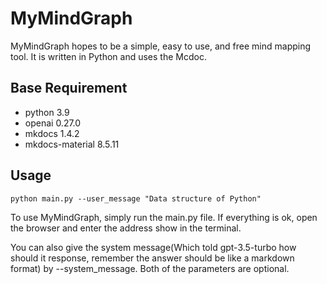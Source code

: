 # MyMindGraph

MyMindGraph hopes to be a simple, easy to use, and free mind mapping tool. It is written in Python and uses the Mcdoc.

## Base Requirement
- python    3.9
- openai    0.27.0
- mkdocs    1.4.2
- mkdocs-material    8.5.11

## Usage
    python main.py --user_message "Data structure of Python" 

To use MyMindGraph, simply run the main.py file. If everything is ok, open the browser and enter the address show in the terminal.

You can also give the system message(Which told gpt-3.5-turbo how should it response, remember the answer should be like a markdown format) by --system_message. Both of the parameters are optional.


